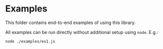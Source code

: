 # Examples

This folder contains end-to-end examples of using this library.

All examples can be run directly without additional setup using `node`. E.g.:

```
node ./examples/ex1.js
```
